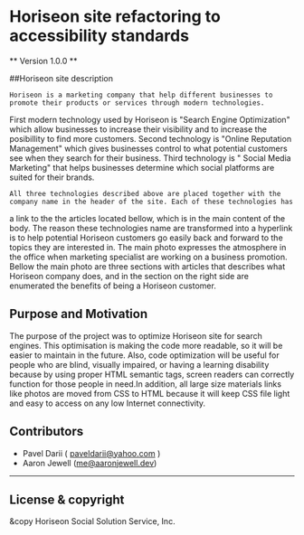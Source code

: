 # Horiseon site refactoring to accessibility standards

** Version 1.0.0 **

##Horiseon site description

    Horiseon is a marketing company that help different businesses to promote their products or services through modern technologies.
First modern technology used by Horiseon is "Search Engine Optimization" which allow businesses to increase their visibility and 
to increase the posibillity to find more customers. Second technology is "Online Reputation Management" which gives businesses control 
to what potential customers see when they search for their business. Third technology is " Social Media Marketing" that helps businesses 
determine which social platforms are suited for their brands.

    All three technologies described above are placed together with the company name in the header of the site. Each of these technologies has 
a link to the the articles located bellow, which is in the main content of the body. The reason these technologies name are transformed into a hyperlink 
is to help potential Horiseon customers go easily back and forward to the topics they are interested in. The main photo expresses the atmosphere 
in the office when marketing specialist are working on a business promotion. Bellow the main photo are three sections with articles that describes what 
Horiseon company does, and in the section on the right side are enumerated the benefits of being a Horiseon customer. 


## Purpose and Motivation
   The purpose of the project was to optimize Horiseon site for search engines. This optimisation is making the code more readable, so it will be easier 
to maintain in the future. Also, code optimization will be useful for people who are blind, visually impaired, or having a learning disability because 
by using proper HTML semantic tags, screen readers can correctly function for those people in need.In addition, all large size materials links like photos 
are moved from CSS to HTML because it will keep CSS file light and easy to access on any low Internet connectivity. 	

## Contributors
   * Pavel Darii ( paveldarii@yahoo.com )
   * Aaron Jewell (me@aaronjewell.dev)


---

## License & copyright

&copy Horiseon Social Solution Service, Inc.


